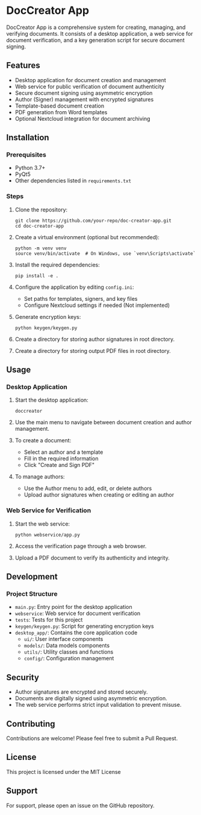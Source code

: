 # DocCreator App

DocCreator App is a comprehensive system for creating, managing, and verifying documents. It consists of a desktop application, a web service for document verification, and a key generation script for secure document signing.

## Features

- Desktop application for document creation and management
- Web service for public verification of document authenticity
- Secure document signing using asymmetric encryption
- Author (Signer) management with encrypted signatures
- Template-based document creation
- PDF generation from Word templates
- Optional Nextcloud integration for document archiving

## Installation

### Prerequisites

- Python 3.7+
- PyQt5
- Other dependencies listed in `requirements.txt`

### Steps

1. Clone the repository:
   ```
   git clone https://github.com/your-repo/doc-creator-app.git
   cd doc-creator-app
   ```

2. Create a virtual environment (optional but recommended):
   ```
   python -m venv venv
   source venv/bin/activate  # On Windows, use `venv\Scripts\activate`
   ```

3. Install the required dependencies:
   ```
   pip install -e .
   ```

4. Configure the application by editing `config.ini`:
   - Set paths for templates, signers, and key files
   - Configure Nextcloud settings if needed (Not implemented)

5. Generate encryption keys:
   ```
   python keygen/keygen.py
   ```

6. Create a directory for storing author signatures in root directory.

7. Create a directory for storing output PDF files in root directory.

## Usage

### Desktop Application

1. Start the desktop application:
   ```
   doccreator
   ```

2. Use the main menu to navigate between document creation and author management.

3. To create a document:
   - Select an author and a template
   - Fill in the required information
   - Click "Create and Sign PDF"

4. To manage authors:
   - Use the Author menu to add, edit, or delete authors
   - Upload author signatures when creating or editing an author

### Web Service for Verification

1. Start the web service:
   ```
   python webservice/app.py
   ```

2. Access the verification page through a web browser.

3. Upload a PDF document to verify its authenticity and integrity.

## Development

### Project Structure

- `main.py`: Entry point for the desktop application
- `webservice`: Web service for document verification
- `tests`: Tests for this project
- `keygen/keygen.py`: Script for generating encryption keys
- `desktop_app/`: Contains the core application code
  - `ui/`: User interface components
  - `models/`: Data models components
  - `utils/`: Utility classes and functions
  - `config/`: Configuration management

## Security

- Author signatures are encrypted and stored securely.
- Documents are digitally signed using asymmetric encryption.
- The web service performs strict input validation to prevent misuse.

## Contributing

Contributions are welcome! Please feel free to submit a Pull Request.

## License

This project is licensed under the MIT License 

## Support

For support, please open an issue on the GitHub repository.